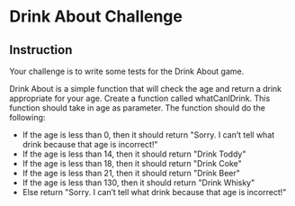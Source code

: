 # Drink About Challenge

## Instruction

Your challenge is to write some tests for the Drink About game.

Drink About is a simple function that will check the age and return a drink appropriate for your age. Create a function called whatCanIDrink. This function should take in age as parameter. The function should do the following:

* If the age is less than 0, then it should return "Sorry. I can’t tell what drink because that age is incorrect!"
* If the age is less than 14, then it should return "Drink Toddy"
* If the age is less than 18, then it should return "Drink Coke"
* If the age is less than 21, then it should return "Drink Beer"
* If the age is less than 130, then it should return "Drink Whisky"
* Else return "Sorry. I can’t tell what drink because that age is incorrect!"
